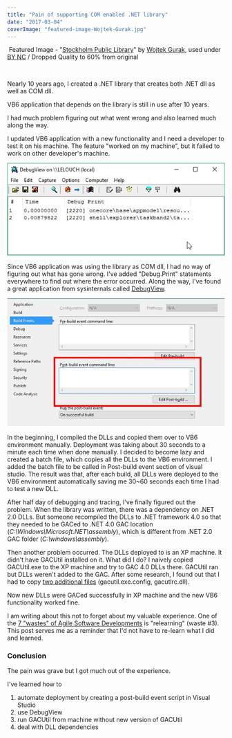 ```yaml
---
title: "Pain of supporting COM enabled .NET library"
date: "2017-03-04"
coverImage: "featured-image-Wojtek-Gurak.jpg"
---
```


 Featured Image - "[Stockholm Public Library](https://www.flickr.com/photos/wojtekgurak/5617290873/in/photolist-9yo5SD-8tuaF4-7LUp5T-chQiW-4bij9y-4Qb8dX-e1oibS-c9JibN-7R1u2K-6masys-9urLf3-7R4PS3-jGG92n-cRtGFo-8c1MDP-avzvsg-7ygCHH-Bf1yg-9u2j95-8PUw4i-qwEkDL-7ygF8D-E64e3-74BkLW-7R4HzQ-6uSYM1-avC99w-7fNVQ3-6EVajT-hM5HF3-4v5KjS-6m6iEr-8UvQ8h-7R4UW7-cRtJkJ-6vv1Xd-NytKT-7R2nNB-93WXwT-787Wt9-7xytdc-2gMjT-7xytkM-o5BQYY-7JYMRm-97NH5y-7xChWA-96DMZm-7xCi79-8QA6PP)" by [Wojtek Gurak](https://www.flickr.com/photos/wojtekgurak/), used under [BY NC](https://creativecommons.org/licenses/by-nc/2.0/) / Dropped Quality to 60% from original

 

Nearly 10 years ago, I created a .NET library that creates both .NET dll as well as COM dll.

VB6 application that depends on the library is still in use after 10 years.

I had much problem figuring out what went wrong and also learned much along the way.

I updated VB6 application with a new functionality and I need a developer to test it on his machine. The feature "worked on my machine", but it failed to work on other developer's machine.

![](./images/DebugView.jpg)

Since VB6 application was using the library as COM dll, I had no way of figuring out what has gone wrong. I've added "Debug.Print" statements everywhere to find out where the error occurred. Along the way, I've found a great application from sysinternals called [DebugView](https://technet.microsoft.com/en-us/sysinternals/debugview.aspx).

![](./images/Visual-Studio-2015-Post-build-event.jpg)

In the beginning, I compiled the DLLs and copied them over to VB6 environment manually. Deployment was taking about 30 seconds to a minute each time when done manually. I decided to become lazy and created a batch file, which copies all the DLLs to the VB6 environment. I added the batch file to be called in Post-build event section of visual studio. The result was that, after each build, all DLLs were deployed to the VB6 environment automatically saving me 30~60 seconds each time I had to test a new DLL.

After half day of debugging and tracing, I've finally figured out the problem. When the library was written, there was a dependency on .NET 2.0 DLLs. But someone recompiled the DLLs to .NET framework 4.0 so that they needed to be GACed to .NET 4.0 GAC location (_C:\\Windows\\Microsoft.NET\\assembly_), which is different from .NET 2.0 GAC folder (_C:\\windows\\assembly_).

Then another problem occurred. The DLLs deployed to is an XP machine. It didn't have GACUtil installed on it. What did I do? I naively copied GACUtil.exe to the XP machine and try to GAC 4.0 DLLs there. GACUtil ran but DLLs weren't added to the GAC. After some research, I found out that I had to copy [two additional files](http://blog.janjonas.net/2013-09-15/net4-gacutil_exe-does-nothing-copying-gacutil_exe-machine-server) (gacutil.exe.config, gacutlrc.dll).

Now new DLLs were GACed successfully in XP machine and the new VB6 functionality worked fine.

I am writing about this not to forget about my valuable experience. One of the [7 "wastes" of Agile Software Developments](https://www.scrumalliance.org/community/articles/2013/september/how-to-manage-the-7-wastes%E2%80%9D-of-agile-software-deve) is "relearning" (waste #3). This post serves me as a reminder that I'd not have to re-learn what I did and learned.

### Conclusion

The pain was grave but I got much out of the experience.

I've learned how to

1. automate deployment by creating a post-build event script in Visual Studio
2. use DebugView
3. run GACUtil from machine without new version of GACUtil
4. deal with DLL dependencies
